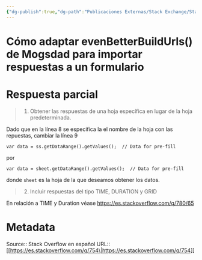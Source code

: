 ```yaml
---
{"dg-publish":true,"dg-path":"Publicaciones Externas/Stack Exchange/Stack Overflow en español/es.stackoverflow.com-754.md","permalink":"/publicaciones-externas/stack-exchange/stack-overflow-en-espanol/es-stackoverflow-com-754/","title":"Cómo adaptar evenBetterBuildUrls() de Mogsdad para importar respuestas a un formulario","hide":true,"noteIcon":"\"0\"","created":"2024-04-03T12:49:10.416-06:00","updated":"2024-04-05T16:43:48.316-06:00"}
---
```


# Cómo adaptar evenBetterBuildUrls() de Mogsdad para importar respuestas a un formulario

# Respuesta parcial

> 1. Obtener las respuestas de una hoja específica en lugar de la hoja predeterminada.

Dado que en la línea 8 se especifica la el nombre de la hoja con las repuestas, cambiar la línea 9

    var data = ss.getDataRange().getValues();  // Data for pre-fill

por

    var data = sheet.getDataRange().getValues();  // Data for pre-fill

donde `sheet` es la hoja de la que deseamos obtener los datos.

> 2. Incluir respuestas del tipo TIME, DURATION y GRID

En relación a TIME y Duration véase https://es.stackoverflow.com/q/780/65

# Metadata
Source:: Stack Overflow en español
URL:: [[https://es.stackoverflow.com/q/754\|https://es.stackoverflow.com/q/754]]

